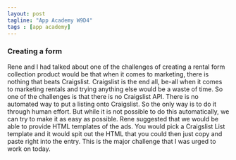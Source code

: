 ```yaml
---
layout: post
tagline: "App Academy W9D4"
tags : [app academy]
---
```



### Creating a form

Rene and I had talked about one of the challenges of creating a rental form collection product would be that when it comes to marketing, there is nothing that beats Craigslist. Craigslist is the end all, be-all when it comes to marketing rentals and trying anything else would be a waste of time. So one of the challenges is that there is no Craigslist API. There is no automated way to put a listing onto Craigslist. So the only way is to do it through human effort. But while it is not possible to do this automatically, we can try to make it as easy as possible. Rene suggested that we would be able to provide HTML templates of the ads. You would pick a Craigslist List template and it would spit out the HTML that you could then just copy and paste right into the entry. This is the major challenge that I was urged to work on today.